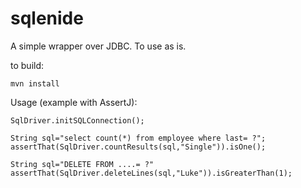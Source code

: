 # sqlenide

A simple wrapper over JDBC. To use as is.

to build:

```
mvn install
```

Usage (example with AssertJ):

```
SqlDriver.initSQLConnection();

String sql="select count(*) from employee where last= ?";
assertThat(SqlDriver.countResults(sql,"Single")).isOne();

String sql="DELETE FROM ....= ?"
assertThat(SqlDriver.deleteLines(sql,"Luke")).isGreaterThan(1);
```
